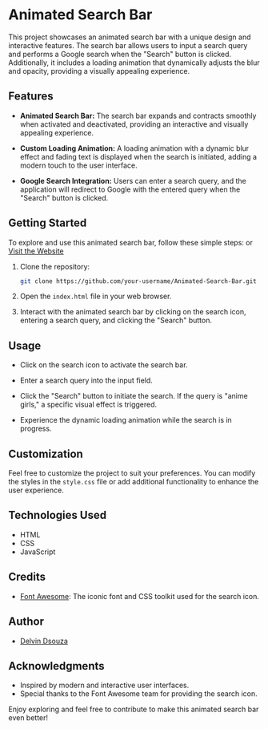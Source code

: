 # Animated Search Bar

This project showcases an animated search bar with a unique design and interactive features. The search bar allows users to input a search query and performs a Google search when the "Search" button is clicked. Additionally, it includes a loading animation that dynamically adjusts the blur and opacity, providing a visually appealing experience.

## Features

- **Animated Search Bar:** The search bar expands and contracts smoothly when activated and deactivated, providing an interactive and visually appealing experience.

- **Custom Loading Animation:** A loading animation with a dynamic blur effect and fading text is displayed when the search is initiated, adding a modern touch to the user interface.

- **Google Search Integration:** Users can enter a search query, and the application will redirect to Google with the entered query when the "Search" button is clicked.

## Getting Started

To explore and use this animated search bar, follow these simple steps:
or [Visit the Website](https://dxdelvin.github.io/SearchBtnUI_DESIGN/)

1. Clone the repository:
   ```bash
   git clone https://github.com/your-username/Animated-Search-Bar.git
   ```

2. Open the `index.html` file in your web browser.

3. Interact with the animated search bar by clicking on the search icon, entering a search query, and clicking the "Search" button.

## Usage

- Click on the search icon to activate the search bar.

- Enter a search query into the input field.

- Click the "Search" button to initiate the search. If the query is "anime girls," a specific visual effect is triggered.

- Experience the dynamic loading animation while the search is in progress.

## Customization

Feel free to customize the project to suit your preferences. You can modify the styles in the `style.css` file or add additional functionality to enhance the user experience.

## Technologies Used

- HTML
- CSS
- JavaScript

## Credits

- [Font Awesome](https://fontawesome.com/): The iconic font and CSS toolkit used for the search icon.

## Author

- [Delvin Dsouza](https://github.com/dxdelvin)

## Acknowledgments

- Inspired by modern and interactive user interfaces.
- Special thanks to the Font Awesome team for providing the search icon.

Enjoy exploring and feel free to contribute to make this animated search bar even better!
